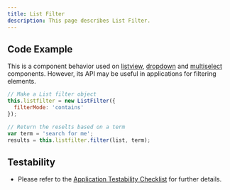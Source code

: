 ```yaml
---
title: List Filter
description: This page describes List Filter.
---
```


## Code Example

This is a component behavior used on [listview]( ./listview), [dropdown]( ./dropdown) and [multiselect]( ./multiselect) components. However, its API may be useful in applications for filtering elements.

```javascript
// Make a List filter object
this.listfilter = new ListFilter({
  filterMode: 'contains'
});

// Return the reselts based on a term
var term = 'search for me';
results = this.listfilter.filter(list, term);

```

## Testability

- Please refer to the [Application Testability Checklist](https://design.infor.com/resources/application-testability-checklist) for further details.
